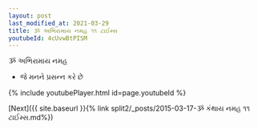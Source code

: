 ```yaml
---
layout: post
last_modified_at: 2021-03-29
title: ૐ અભિરામાય નમહ ૧૧ ટાઈમ્સ
youtubeId: 4cUvwBtPISM
---
```

 
 
 ૐ અભિરામાય નમહ  
 
 -  જે મનને પ્રસન્ન કરે છે 
 
  
 
  
 
 
 
 
 
 


{% include youtubePlayer.html id=page.youtubeId %}
 
[Next]({{ site.baseurl }}{% link  split2/_posts/2015-03-17-ૐ કંથાય નમહ ૧૧ ટાઈમ્સ.md%})
 
